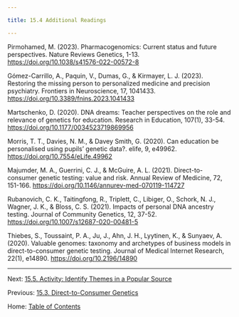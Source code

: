 ```yaml
---

title: 15.4 Additional Readings

---
```


Pirmohamed, M. (2023). Pharmacogenomics: Current status and future perspectives. Nature Reviews Genetics, 1-13. https://doi.org/10.1038/s41576-022-00572-8

Gómez-Carrillo, A., Paquin, V., Dumas, G., & Kirmayer, L. J. (2023). Restoring the missing person to personalized medicine and precision psychiatry. Frontiers in Neuroscience, 17, 1041433. https://doi.org/10.3389/fnins.2023.1041433

Martschenko, D. (2020). DNA dreams: Teacher perspectives on the role and relevance of genetics for education. Research in Education, 107(1), 33-54. https://doi.org/10.1177/0034523719869956

Morris, T. T., Davies, N. M., & Davey Smith, G. (2020). Can education be personalised using pupils’ genetic data?. elife, 9, e49962. https://doi.org/10.7554/eLife.49962

Majumder, M. A., Guerrini, C. J., & McGuire, A. L. (2021). Direct-to-consumer genetic testing: value and risk. Annual Review of Medicine, 72, 151-166. https://doi.org/10.1146/annurev-med-070119-114727

Rubanovich, C. K., Taitingfong, R., Triplett, C., Libiger, O., Schork, N. J., Wagner, J. K., & Bloss, C. S. (2021). Impacts of personal DNA ancestry testing. Journal of Community Genetics, 12, 37-52. https://doi.org/10.1007/s12687-020-00481-5

Thiebes, S., Toussaint, P. A., Ju, J., Ahn, J. H., Lyytinen, K., & Sunyaev, A. (2020). Valuable genomes: taxonomy and archetypes of business models in direct-to-consumer genetic testing. Journal of Medical Internet Research, 22(1), e14890. https://doi.org/10.2196/14890

--------

Next: [15.5. Activity: Identify Themes in a Popular Source](15.5_activity_identify_themes_in_a_popular_source.md)

Previous: [15.3. Direct-to-Consumer Genetics](15.3_direct_to_consumer_genetics.md)

Home: [Table of Contents](../README.md)
